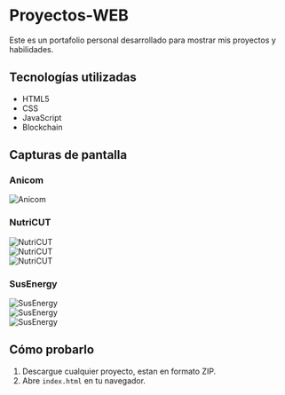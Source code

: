 # Proyectos-WEB

Este es un portafolio personal desarrollado para mostrar mis proyectos y habilidades.  

## Tecnologías utilizadas  
- HTML5  
- CSS 
- JavaScript
- Blockchain

## Capturas de pantalla  
### Anicom 
![Anicom](Images/Anicom.png)  

### NutriCUT 
![NutriCUT](Images/NutriCUT.png)  
![NutriCUT](Images/NutriCUT2.png)  
![NutriCUT](Images/NutriCUT3.png)  

### SusEnergy 
![SusEnergy](Images/SusEnergy.png)  
![SusEnergy](Images/SusEnergy2.png)  
![SusEnergy](Images/SusEnergy3.png)  

## Cómo probarlo  
1. Descargue cualquier proyecto, estan en formato ZIP.  
2. Abre `index.html` en tu navegador.  

